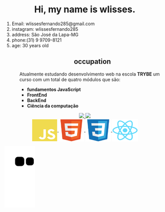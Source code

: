 <h1 align= "center">Hi, my name is wlisses.</h1>
<div>
  <ol>
    <li>Email: wlissesfernando285@gmail.com</li>
    <li>instagram: wlissesfernando285</li>
    <li>address: São José da Lapa-MG</li>
    <li>phone:(31) 9 9709-8121</li>
    <li>age: 30 years old</li>
  <ol/>
  <h2 align = "center">occupation</h2>
  <p>Atualmente estudando desenvolvimento web na escola <strong>TRYBE</strong> um curso com um total de quatro         módulos que são:</p>
  <ul>
    <li><strong>fundamentos JavaScript</strong></li>
    <li><strong>FrontEnd</strong></li>
    <li><strong>BackEnd</strong></li>
    <li><strong>Ciência da computação</strong></li>
  <ul/>
</div>
    
<div align= "center">
  <a href="https://github.com/wlis13">
  <img height="180em" src="https://github-readme-stats.vercel.app/api?username=wlis13&show_icons=true&include_all_commits=true&count_private=true"/>
  <img height="180em" src="https://github-readme-stats.vercel.app/api/top-langs/?username=wlis13&layout=compact&langs_count=7"/>
</div>
<div align="center">
 <img align="center" alt="Rafa-Js" height="70" width="80" src="https://raw.githubusercontent.com/devicons/devicon/master/icons/javascript/javascript-plain.svg">
  <img align="center" alt="Rafa-HTML" height="70" width="80" src="https://raw.githubusercontent.com/devicons/devicon/master/icons/html5/html5-original.svg">
   <img align="center" alt="Rafa-CSS" height="70" width="80" src="https://raw.githubusercontent.com/devicons/devicon/master/icons/css3/css3-original.svg">
   <img align="center" alt="Rafa-React" height="70" width="80" src="https://raw.githubusercontent.com/devicons/devicon/master/icons/react/react-original.svg">
  </div>
  
   ![Snake animation](https://github.com/rafaballerini/rafaballerini/blob/output/github-contribution-grid-snake.svg)

